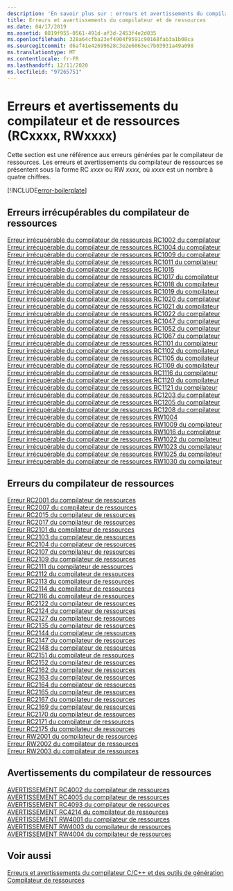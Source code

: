 ```yaml
---
description: 'En savoir plus sur : erreurs et avertissements du compilateur de ressources (RCxxxx, RWxxxx)'
title: Erreurs et avertissements du compilateur et de ressources
ms.date: 04/17/2019
ms.assetid: 0819f955-0561-491d-af3d-2453f4e2d035
ms.openlocfilehash: 328a64cfba23ef4904f9591c90168fab3a1b08ca
ms.sourcegitcommit: d6af41e42699628c3e2e6063ec7b03931a49a098
ms.translationtype: MT
ms.contentlocale: fr-FR
ms.lasthandoff: 12/11/2020
ms.locfileid: "97265751"
---
```

# <a name="resource-compiler-errors-and-warnings-rcxxxx-rwxxxx"></a>Erreurs et avertissements du compilateur et de ressources (RCxxxx, RWxxxx)

Cette section est une référence aux erreurs générées par le compilateur de ressources. Les erreurs et avertissements du compilateur de ressources se présentent sous la forme RC *xxxx* ou RW *xxxx*, où *xxxx* est un nombre à quatre chiffres.

[!INCLUDE[error-boilerplate](../../error-messages/includes/error-boilerplate.md)]

## <a name="resource-compiler-fatal-errors"></a>Erreurs irrécupérables du compilateur de ressources

[Erreur irrécupérable du compilateur de ressources RC1002 du compilateur](resource-compiler-fatal-error-rc1002.md) \
[Erreur irrécupérable du compilateur de ressources RC1004 du compilateur](resource-compiler-fatal-error-rc1004.md) \
[Erreur irrécupérable du compilateur de ressources RC1009 du compilateur](resource-compiler-fatal-error-rc1009.md) \
[Erreur irrécupérable du compilateur de ressources RC1011 du compilateur](resource-compiler-fatal-error-rc1011.md) \
[Erreur irrécupérable du compilateur de ressources RC1015](resource-compiler-fatal-error-rc1015.md) \
[Erreur irrécupérable du compilateur de ressources RC1017 du compilateur](resource-compiler-fatal-error-rc1017.md) \
[Erreur irrécupérable du compilateur de ressources RC1018 du compilateur](resource-compiler-fatal-error-rc1018.md) \
[Erreur irrécupérable du compilateur de ressources RC1019 du compilateur](resource-compiler-fatal-error-rc1019.md) \
[Erreur irrécupérable du compilateur de ressources RC1020 du compilateur](resource-compiler-fatal-error-rc1020.md) \
[Erreur irrécupérable du compilateur de ressources RC1021 du compilateur](resource-compiler-fatal-error-rc1021.md) \
[Erreur irrécupérable du compilateur de ressources RC1022 du compilateur](resource-compiler-fatal-error-rc1022.md) \
[Erreur irrécupérable du compilateur de ressources RC1047 du compilateur](resource-compiler-fatal-error-rc1047.md) \
[Erreur irrécupérable du compilateur de ressources RC1052 du compilateur](resource-compiler-fatal-error-rc1052.md) \
[Erreur irrécupérable du compilateur de ressources RC1067 du compilateur](resource-compiler-fatal-error-rc1067.md) \
[Erreur irrécupérable du compilateur de ressources RC1101 du compilateur](resource-compiler-fatal-error-rc1101.md) \
[Erreur irrécupérable du compilateur de ressources RC1102 du compilateur](resource-compiler-fatal-error-rc1102.md) \
[Erreur irrécupérable du compilateur de ressources RC1105 du compilateur](resource-compiler-fatal-error-rc1105.md) \
[Erreur irrécupérable du compilateur de ressources RC1109 du compilateur](resource-compiler-fatal-error-rc1109.md) \
[Erreur irrécupérable du compilateur de ressources RC1116 du compilateur](resource-compiler-fatal-error-rc1116.md) \
[Erreur irrécupérable du compilateur de ressources RC1120 du compilateur](resource-compiler-fatal-error-rc1120.md) \
[Erreur irrécupérable du compilateur de ressources RC1121 du compilateur](resource-compiler-fatal-error-rc1121.md) \
[Erreur irrécupérable du compilateur de ressources RC1203 du compilateur](resource-compiler-fatal-error-rc1203.md) \
[Erreur irrécupérable du compilateur de ressources RC1205 du compilateur](resource-compiler-fatal-error-rc1205.md) \
[Erreur irrécupérable du compilateur de ressources RC1208 du compilateur](resource-compiler-fatal-error-rc1208.md) \
[Erreur irrécupérable du compilateur de ressources RW1004](resource-compiler-fatal-error-rw1004.md) \
[Erreur irrécupérable du compilateur de ressources RW1009 du compilateur](resource-compiler-fatal-error-rw1009.md) \
[Erreur irrécupérable du compilateur de ressources RW1016 du compilateur](resource-compiler-fatal-error-rw1016.md) \
[Erreur irrécupérable du compilateur de ressources RW1022 du compilateur](resource-compiler-fatal-error-rw1022.md) \
[Erreur irrécupérable du compilateur de ressources RW1023 du compilateur](resource-compiler-fatal-error-rw1023.md) \
[Erreur irrécupérable du compilateur de ressources RW1025 du compilateur](resource-compiler-fatal-error-rw1025.md) \
[Erreur irrécupérable du compilateur de ressources RW1030 du compilateur](resource-compiler-fatal-error-rw1030.md)

## <a name="resource-compiler-errors"></a>Erreurs du compilateur de ressources

[Erreur RC2001 du compilateur de ressources](resource-compiler-error-rc2001.md) \
[Erreur RC2007 du compilateur de ressources](resource-compiler-error-rc2007.md) \
[Erreur RC2015 du compilateur de ressources](resource-compiler-error-rc2015.md) \
[Erreur RC2017 du compilateur de ressources](resource-compiler-error-rc2017.md) \
[Erreur RC2101 du compilateur de ressources](resource-compiler-error-rc2101.md) \
[Erreur RC2103 du compilateur de ressources](resource-compiler-error-rc2103.md) \
[Erreur RC2104 du compilateur de ressources](resource-compiler-error-rc2104.md) \
[Erreur RC2107 du compilateur de ressources](resource-compiler-error-rc2107.md) \
[Erreur RC2109 du compilateur de ressources](resource-compiler-error-rc2109.md) \
[Erreur RC2111 du compilateur de ressources](resource-compiler-error-rc2111.md) \
[Erreur RC2112 du compilateur de ressources](resource-compiler-error-rc2112.md) \
[Erreur RC2113 du compilateur de ressources](resource-compiler-error-rc2113.md) \
[Erreur RC2114 du compilateur de ressources](resource-compiler-error-rc2114.md) \
[Erreur RC2116 du compilateur de ressources](resource-compiler-error-rc2116.md) \
[Erreur RC2122 du compilateur de ressources](resource-compiler-error-rc2122.md) \
[Erreur RC2124 du compilateur de ressources](resource-compiler-error-rc2124.md) \
[Erreur RC2127 du compilateur de ressources](resource-compiler-error-rc2127.md) \
[Erreur RC2135 du compilateur de ressources](resource-compiler-error-rc2135.md) \
[Erreur RC2144 du compilateur de ressources](resource-compiler-error-rc2144.md) \
[Erreur RC2147 du compilateur de ressources](resource-compiler-error-rc2147.md) \
[Erreur RC2148 du compilateur de ressources](resource-compiler-error-rc2148.md) \
[Erreur RC2151 du compilateur de ressources](resource-compiler-error-rc2151.md) \
[Erreur RC2152 du compilateur de ressources](resource-compiler-error-rc2152.md) \
[Erreur RC2162 du compilateur de ressources](resource-compiler-error-rc2162.md) \
[Erreur RC2163 du compilateur de ressources](resource-compiler-error-rc2163.md) \
[Erreur RC2164 du compilateur de ressources](resource-compiler-error-rc2164.md) \
[Erreur RC2165 du compilateur de ressources](resource-compiler-error-rc2165.md) \
[Erreur RC2167 du compilateur de ressources](resource-compiler-error-rc2167.md) \
[Erreur RC2169 du compilateur de ressources](resource-compiler-error-rc2169.md) \
[Erreur RC2170 du compilateur de ressources](resource-compiler-error-rc2170.md) \
[Erreur RC2171 du compilateur de ressources](resource-compiler-error-rc2171.md) \
[Erreur RC2175 du compilateur de ressources](resource-compiler-error-rc2175.md) \
[Erreur RW2001 du compilateur de ressources](resource-compiler-error-rw2001.md) \
[Erreur RW2002 du compilateur de ressources](resource-compiler-error-rw2002.md) \
[Erreur RW2003 du compilateur de ressources](resource-compiler-error-rw2003.md)

## <a name="resource-compiler-warnings"></a>Avertissements du compilateur de ressources

[AVERTISSEMENT RC4002 du compilateur de ressources](resource-compiler-warning-rc4002.md) \
[AVERTISSEMENT RC4005 du compilateur de ressources](resource-compiler-warning-rc4005.md) \
[AVERTISSEMENT RC4093 du compilateur de ressources](resource-compiler-warning-rc4093.md) \
[AVERTISSEMENT RC4214 du compilateur de ressources](resource-compiler-warning-rc4214.md) \
[AVERTISSEMENT RW4001 du compilateur de ressources](resource-compiler-warning-rw4001.md) \
[AVERTISSEMENT RW4003 du compilateur de ressources](resource-compiler-warning-rw4003.md) \
[AVERTISSEMENT RW4004 du compilateur de ressources](resource-compiler-warning-rw4004.md)

## <a name="see-also"></a>Voir aussi

[Erreurs et avertissements du compilateur C/C++ et des outils de génération](../compiler-errors-1/c-cpp-build-errors.md) 
 [Compilateur de ressources](/windows/win32/menurc/resource-compiler)
